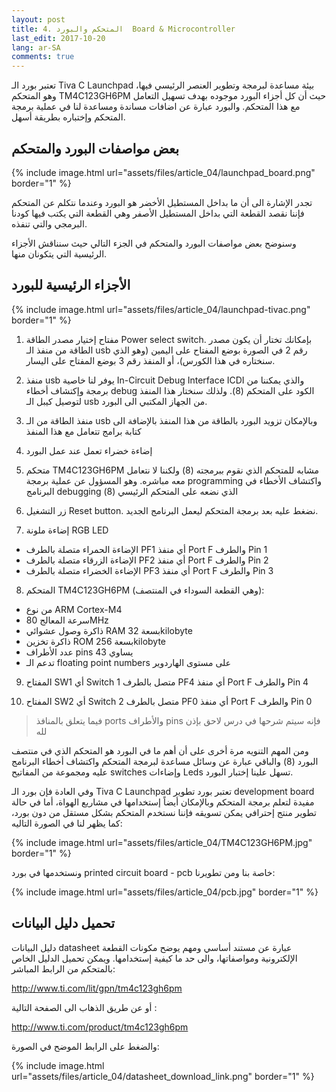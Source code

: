 ```yaml
---
layout: post
title: 4. المتحكم والبورد  Board & Microcontroller 
last_edit: 2017-10-20
lang: ar-SA
comments: true
---
```


تعتبر بورد الـ Tiva C Launchpad بيئة مساعدة لبرمجة وتطوير العنصر الرئيسي فيها، وهو المتحكم TM4C123GH6PM حيث أن كل أجزاء البورد موجوده بهدف تسهيل التعامل مع هذا المتحكم. والبورد عبارة عن اضافات مساندة ومساعدة لنا في عملية برمجة المتحكم وإختباره بطريقة أسهل.

## []()بعض مواصفات البورد والمتحكم

{% include image.html url="assets/files/article_04/launchpad_board.png" border="1" %}

تجدر الإشارة الى أن ما بداخل المستطيل الأخضر هو البورد وعندما نتكلم عن المتحكم فإننا نقصد القطعة التي بداخل المستطيل الأصفر وهي القطعة التي يكتب فيها كودنا البرمجي والتي تنفذه.

وسنوضح بعض مواصفات البورد والمتحكم في الجزء التالي حيث سنناقش الأجزاء الرئيسية التي يتكونان منها.


## []()الأجزاء الرئيسية للبورد

{% include image.html url="assets/files/article_04/launchpad-tivac.png" border="1" %}

1. مفتاح إختيار مصدر الطاقة Power select switch. بإمكانك تختار أن يكون مصدر الطاقة من منفذ الـ usb رقم 2 في الصورة بوضع المفتاح على اليمين (وهو الذي سنختاره في هذا الكورس)، أو المنفذ رقم 3 بوضع المفتاح على اليسار. 

2. منفذ usb يوفر لنا خاصية In-Circuit Debug Interface ICDI والذي يمكننا من برمجة وإكتشاف أخطاء debug الكود على المتحكم (8). ولذلك سنختار هذا المنفذ لتوصيل كيبل الـ usb من الجهاز المكتبي الى البورد.

3. منفذ الطاقة من الـ usb وبالإمكان تزويد البورد بالطاقة من هذا المنفذ بالإضافة الى كتابة برامج تتعامل مع هذا المنفذ

4. إضاءة خضراء تعمل عند عمل البورد

5. متحكم TM4C123GH6PM مشابه للمتحكم الذي نقوم ببرمجته (8) ولكننا لا نتعامل معه مباشره. وهو المسؤول عن عملية برمجة programming واكتشاف الأخطاء في البرنامج debugging الذي نضعه على المتحكم الرئيسي (8)

6. زر التشغيل Reset button. نضغط عليه بعد برمجة المتحكم ليعمل البرنامج الجديد.

7. إضاءة ملونة RGB LED
* الإضاءة الحمراء متصلة بالطرف PF1 أي منفذ Port F والطرف Pin 1
* الإضاءة الزرقاء متصلة بالطرف PF2 أي منفذ Port F والطرف Pin 2
* الإضاءة الخضراء متصلة بالطرف PF3 أي منفذ Port F والطرف Pin 3 

8. المتحكم TM4C123GH6PM  (وهي القطعة السوداء في المنتصف):
* من نوع ARM Cortex-M4 
* سرعة المعالج 80MHz
* ذاكرة وصول عشوائي RAM بسعة 32kilobyte
* ذاكرة تخزين ROM بسعة 256kilobyte
* عدد الأطراف pins يساوي 43
* تدعم الـ floating point numbers  على مستوى الهاردوير

9. المفتاح SW1 أي Switch 1 متصل بالطرف PF4 أي منفذ Port F والطرف Pin 4

10. المفتاح SW2 أي Switch 2 متصل بالطرف PF0 أي منفذ Port F والطرف Pin 0

<blockquote class="note">
<p>فيما يتعلق بالمنافذ ports والأطراف pins فإنه سيتم شرحها في درس لاحق بإذن لله</p>
</blockquote>

ومن المهم التنويه مرة أخرى على أن أهم ما في البورد هو المتحكم الذي في منتصف البورد (8) والباقي عبارة عن وسائل مساعدة لبرمجة المتحكم واكتشاف أخطاء البرنامج عليه ومجموعة من المفاتيح switches وإضاءات Leds تسهل علينا إختبار البورد.

وفي العادة فإن بورد الـ Tiva C Launchpad تعتبر بورد تطوير development board مفيدة لتعلم برمجة المتحكم وبالإمكان أيضاً إستخدامها في مشاريع الهواة، أما في حالة تطوير منتج إحترافي يمكن تسويقه فإننا نستخدم المتحكم بشكل مستقل من دون بورد، كما يظهر لنا في الصورة التاليه:

{% include image.html url="assets/files/article_04/TM4C123GH6PM.jpg" border="1" %}

ونستخدمها في بورد printed circuit board - pcb  خاصة بنا ومن تطويرنا:

{% include image.html url="assets/files/article_04/pcb.jpg" border="1" %}


## []()تحميل دليل البيانات
دليل البيانات datasheet عبارة عن مستند أساسي ومهم يوضح مكونات القطعة الإلكترونية ومواصفاتها، والى حد ما كيفية إستخدامها. ويمكن تحميل الدليل الخاص بالمتحكم من الرابط المباشر:

<http://www.ti.com/lit/gpn/tm4c123gh6pm>

أو عن طريق الذهاب الى الصفحة التالية :

<http://www.ti.com/product/tm4c123gh6pm>

والضغط على الرابط الموضح في الصورة:

{% include image.html url="assets/files/article_04/datasheet_download_link.png" border="1" %}

